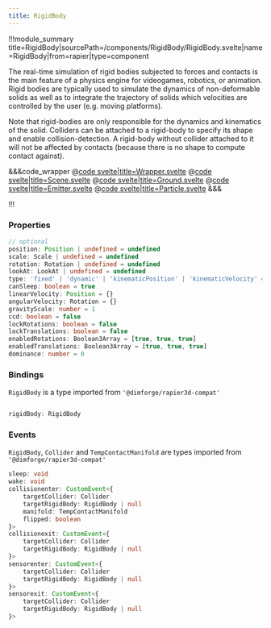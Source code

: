 ```yaml
---
title: RigidBody
---
```


<script lang="ts">
import Wrapper from '$examples/rapier/rigid-body/Wrapper.svelte'
</script>

!!!module_summary title=RigidBody|sourcePath=/components/RigidBody/RigidBody.svelte|name=RigidBody|from=rapier|type=component

The real-time simulation of rigid bodies subjected to forces and contacts is the main feature of a physics engine for videogames, robotics, or animation. Rigid bodies are typically used to simulate the dynamics of non-deformable solids as well as to integrate the trajectory of solids which velocities are controlled by the user (e.g. moving platforms).

Note that rigid-bodies are only responsible for the dynamics and kinematics of the solid. Colliders can be attached to a rigid-body to specify its shape and enable collision-detection. A rigid-body without collider attached to it will not be affected by contacts (because there is no shape to compute contact against).

<ExampleWrapper>
  <Wrapper />
</ExampleWrapper>

&&&code_wrapper
@[code svelte|title=Wrapper.svelte](../../examples/rapier/rigid-body/Wrapper.svelte)
@[code svelte|title=Scene.svelte](../../examples/rapier/rigid-body/Scene.svelte)
@[code svelte|title=Ground.svelte](../../examples/rapier/rigid-body/Ground.svelte)
@[code svelte|title=Emitter.svelte](../../examples/rapier/rigid-body/Emitter.svelte)
@[code svelte|title=Particle.svelte](../../examples/rapier/rigid-body/Particle.svelte)
&&&

!!!

### Properties

```ts
// optional
position: Position | undefined = undefined
scale: Scale | undefined = undefined
rotation: Rotation | undefined = undefined
lookAt: LookAt | undefined = undefined
type: 'fixed' | 'dynamic' | 'kinematicPosition' | 'kinematicVelocity' = 'dynamic'
canSleep: boolean = true
linearVelocity: Position = {}
angularVelocity: Rotation = {}
gravityScale: number = 1
ccd: boolean = false
lockRotations: boolean = false
lockTranslations: boolean = false
enabledRotations: Boolean3Array = [true, true, true]
enabledTranslations: Boolean3Array = [true, true, true]
dominance: number = 0
```

### Bindings

`RigidBody` is a type imported from `'@dimforge/rapier3d-compat'`

```ts

rigidBody: RigidBody
```

### Events

`RigidBody`, `Collider` and `TempContactManifold` are types imported from `'@dimforge/rapier3d-compat'`

```ts
sleep: void
wake: void
collisionenter: CustomEvent<{
	targetCollider: Collider
	targetRigidBody: RigidBody | null
	manifold: TempContactManifold
	flipped: boolean
}>
collisionexit: CustomEvent<{
	targetCollider: Collider
	targetRigidBody: RigidBody | null
}>
sensorenter: CustomEvent<{
	targetCollider: Collider
	targetRigidBody: RigidBody | null
}>
sensorexit: CustomEvent<{
	targetCollider: Collider
	targetRigidBody: RigidBody | null
}>
```
